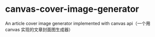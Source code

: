 # canvas-cover-image-generator
An article cover image generator implemented with canvas api（一个用 canvas 实现的文章封面图生成器）
